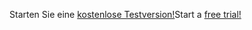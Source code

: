 <span data-ttu-id="11e1f-101">Starten Sie eine [kostenlose Testversion!](https://go.microsoft.com/fwlink/?linkid=847861)</span><span class="sxs-lookup"><span data-stu-id="11e1f-101">Start a [free trial!](https://go.microsoft.com/fwlink/?linkid=847861)</span></span>